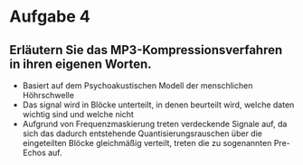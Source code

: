 # Aufgabe 4

## Erläutern Sie das MP3-Kompressionsverfahren in ihren eigenen Worten.

- Basiert auf dem Psychoakustischen Modell der menschlichen Höhrschwelle
- Das signal wird in Blöcke unterteilt, in denen beurteilt wird, welche daten wichtig sind und welche nicht
- Aufgrund von Frequenzmaskierung treten verdeckende Signale auf, da sich das dadurch entstehende Quantisierungsrauschen über die eingeteilten Blöcke gleichmäßig verteilt, treten die zu sogenannten Pre-Echos auf.